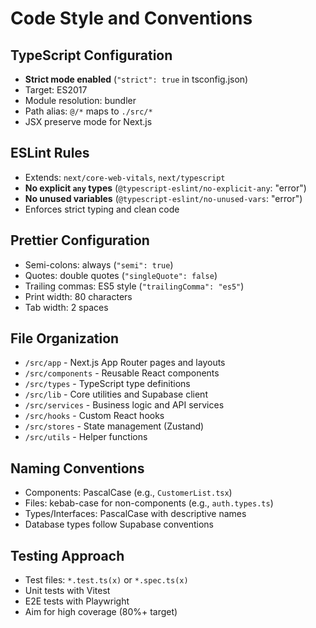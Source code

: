 # Code Style and Conventions

## TypeScript Configuration

- **Strict mode enabled** (`"strict": true` in tsconfig.json)
- Target: ES2017
- Module resolution: bundler
- Path alias: `@/*` maps to `./src/*`
- JSX preserve mode for Next.js

## ESLint Rules

- Extends: `next/core-web-vitals`, `next/typescript`
- **No explicit `any` types** (`@typescript-eslint/no-explicit-any`: "error")
- **No unused variables** (`@typescript-eslint/no-unused-vars`: "error")
- Enforces strict typing and clean code

## Prettier Configuration

- Semi-colons: always (`"semi": true`)
- Quotes: double quotes (`"singleQuote": false`)
- Trailing commas: ES5 style (`"trailingComma": "es5"`)
- Print width: 80 characters
- Tab width: 2 spaces

## File Organization

- `/src/app` - Next.js App Router pages and layouts
- `/src/components` - Reusable React components
- `/src/types` - TypeScript type definitions
- `/src/lib` - Core utilities and Supabase client
- `/src/services` - Business logic and API services
- `/src/hooks` - Custom React hooks
- `/src/stores` - State management (Zustand)
- `/src/utils` - Helper functions

## Naming Conventions

- Components: PascalCase (e.g., `CustomerList.tsx`)
- Files: kebab-case for non-components (e.g., `auth.types.ts`)
- Types/Interfaces: PascalCase with descriptive names
- Database types follow Supabase conventions

## Testing Approach

- Test files: `*.test.ts(x)` or `*.spec.ts(x)`
- Unit tests with Vitest
- E2E tests with Playwright
- Aim for high coverage (80%+ target)
